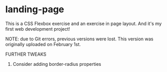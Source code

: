 # landing-page

This is a CSS Flexbox exercise and an exercise in page layout. And it's my first web development project!

NOTE: due to Git errors, previous versions were lost. This version was originally uploaded on February 1st.

FURTHER TWEAKS
1. Consider adding border-radius properties
